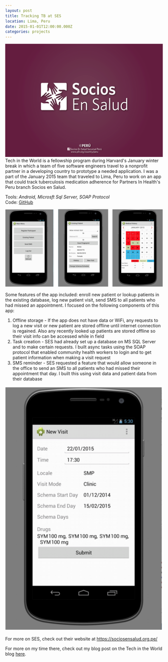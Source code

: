 ```yaml
---
layout: post
title: Tracking TB at SES
location: Lima, Peru
date: 2015-01-01T12:00:00.000Z
categories: projects
---
```


<img src="/images/projects_fulls/ses.png" class="fit image"> Tech in the World is a fellowship program during Harvard's January winter break in which a team of five software engineers travel to a nonprofit partner in a developing country to prototype a needed application. I was a part of the January 2015 team that traveled to Lima, Peru to work on an app that could track tuberculosis medication adherence for Partners In Health's Peru branch Socios en Salud. 

Tools: *Android, Microsft Sql Server, SOAP Protocol*   
Code: [GitHub](https://github.com/ankitvgupta/eDOTS)

<img src="/images/projects_fulls/titw-patient-flow.png" class="fit image">

Some features of the app included: enroll new patient or lookup patients in the existing database, log new patient visit, send SMS to all patients who had missed an appointment. I focused on the following components of this app:

1. Offline storage - If the app does not have data or WiFi, any requests to log a new visit or new patient are stored offline until internet connection is regained. Also any recently looked up patients are stored offline so their visit info can be accessed while in field
2. Task creation - SES had already set up a database on MS SQL Server and to make certain requests. I built async tasks using the SOAP protocol that enabled community health workers to login and to get patient information when making a visit request
3. SMS reminder - SES requested a feature that would allow someone in the office to send an SMS to all patients who had missed their appointment that day. I built this using visit data and patient data from their database

<img src="/images/projects_fulls/titw-new-visit.png" class="left image thumbnail">

For more on SES, check out their website at <https://sociosensalud.org.pe/>

For more on my time there, check out my blog post on the Tech in the World blog [here](http://blog.techintheworld.org/post/109485840245/second-week-in-peru).
